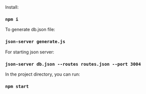 
Install:

### `npm i`

To generate db.json file: 

### `json-server generate.js `

For starting json server:

### `json-server db.json --routes routes.json --port 3004`

In the project directory, you can run:

### `npm start`




